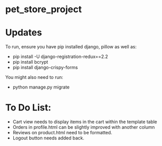# pet_store_project

# Updates
To run, ensure you have pip installed django, pillow as well as:
* pip install -U django-registration-redux==2.2
* pip install bcrypt
* pip install django-crispy-forms

You might also need to run:
* python manage.py migrate

# To Do List: 
* Cart view needs to display items in the cart within the template table
* Orders in profile.html can be slightly improved with another column
* Reviews on product.html need to be formatted.
* Logout button needs added back.

